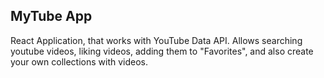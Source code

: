 ## MyTube App

React Application, that works with YouTube Data API. 
Allows searching youtube videos, liking videos, adding them to "Favorites", 
and also create your own collections with videos.
